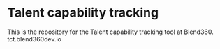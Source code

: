 # Talent capability tracking
This is the repository for the Talent capability tracking tool at Blend360.
tct.blend360dev.io

